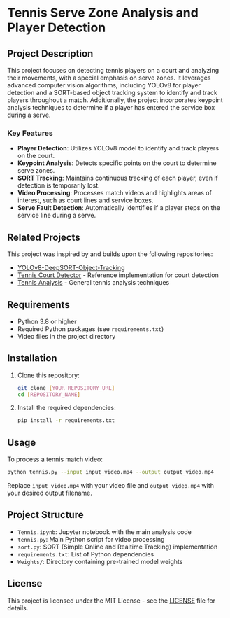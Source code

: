 # Tennis Serve Zone Analysis and Player Detection

## Project Description

This project focuses on detecting tennis players on a court and analyzing their movements, with a special emphasis on serve zones. It leverages advanced computer vision algorithms, including YOLOv8 for player detection and a SORT-based object tracking system to identify and track players throughout a match. Additionally, the project incorporates keypoint analysis techniques to determine if a player has entered the service box during a serve.

### Key Features

- **Player Detection**: Utilizes YOLOv8 model to identify and track players on the court.
- **Keypoint Analysis**: Detects specific points on the court to determine serve zones.
- **SORT Tracking**: Maintains continuous tracking of each player, even if detection is temporarily lost.
- **Video Processing**: Processes match videos and highlights areas of interest, such as court lines and service boxes.
- **Serve Fault Detection**: Automatically identifies if a player steps on the service line during a serve.

## Related Projects

This project was inspired by and builds upon the following repositories:

- [YOLOv8-DeepSORT-Object-Tracking](https://github.com/MuhammadMoinFaisal/YOLOv8-DeepSORT-Object-Tracking)
- [Tennis Court Detector](https://github.com/yastrebksv/TennisCourtDetector) - Reference implementation for court detection
- [Tennis Analysis](https://github.com/example/tennis_analysis) - General tennis analysis techniques

## Requirements

- Python 3.8 or higher
- Required Python packages (see `requirements.txt`)
- Video files in the project directory

## Installation

1. Clone this repository:
   ```bash
   git clone [YOUR_REPOSITORY_URL]
   cd [REPOSITORY_NAME]
   ```

2. Install the required dependencies:
   ```bash
   pip install -r requirements.txt
   ```

## Usage

To process a tennis match video:

```bash
python tennis.py --input input_video.mp4 --output output_video.mp4
```

Replace `input_video.mp4` with your video file and `output_video.mp4` with your desired output filename.

## Project Structure

- `Tennis.ipynb`: Jupyter notebook with the main analysis code
- `tennis.py`: Main Python script for video processing
- `sort.py`: SORT (Simple Online and Realtime Tracking) implementation
- `requirements.txt`: List of Python dependencies
- `Weights/`: Directory containing pre-trained model weights

## License

This project is licensed under the MIT License - see the [LICENSE](LICENSE) file for details.

